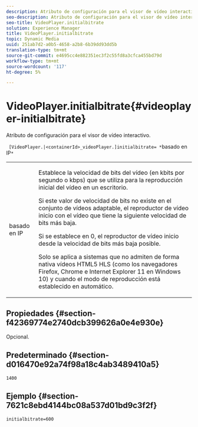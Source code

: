 ```yaml
---
description: Atributo de configuración para el visor de vídeo interactivo.
seo-description: Atributo de configuración para el visor de vídeo interactivo.
seo-title: VideoPlayer.initialbitrate
solution: Experience Manager
title: VideoPlayer.initialbitrate
topic: Dynamic Media
uuid: 251ab7d2-a0b5-4658-a2b8-6b39dd93dd5b
translation-type: tm+mt
source-git-commit: e4695cc4e882351ec3f2c55fd8a3cfca455bd79d
workflow-type: tm+mt
source-wordcount: '117'
ht-degree: 5%

---
```



# VideoPlayer.initialbitrate{#videoplayer-initialbitrate}

Atributo de configuración para el visor de vídeo interactivo.

` [VideoPlayer.|<containerId>_videoPlayer.]initialbitrate= *`basado en IP`*`

<table id="table_C616483932C2482CA9794DDD7313FD7C"> 
 <tbody> 
  <tr> 
   <td colname="col1"> <p> <span class="codeph"> basado en IP</span> </p> </td> 
   <td colname="col2"> <p> Establece la velocidad de bits del vídeo (en kbits por segundo o kbps) que se utiliza para la reproducción inicial del vídeo en un escritorio. </p> <p>Si este valor de velocidad de bits no existe en el conjunto de vídeos adaptable, el reproductor de vídeo inicio con el vídeo que tiene la siguiente velocidad de bits más baja. </p> <p>Si se establece en <span class="codeph"> 0</span>, el reproductor de vídeo inicio desde la velocidad de bits más baja posible. </p> <p>Solo se aplica a sistemas que no admiten de forma nativa vídeos HTML5 HLS (como los navegadores Firefox, Chrome e Internet Explorer 11 en Windows 10) y cuando el modo de reproducción está establecido en automático. </p> </td> 
  </tr> 
 </tbody> 
</table>

## Propiedades {#section-f42369774e2740dcb399626a0e4e930e}

Opcional.

## Predeterminado {#section-d016470e92a74f98a18c4ab3489410a5}

`1400`

## Ejemplo {#section-7621c8ebd4144bc08a537d01bd9c3f2f}

```
initialbitrate=600
```

